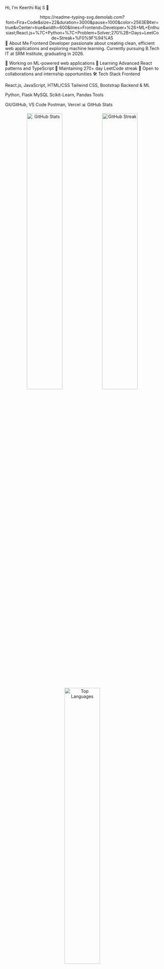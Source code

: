 Hi, I'm Keerthi Raj S 👋
<div align="center">
https://readme-typing-svg.demolab.com?font=Fira+Code&size=22&duration=3000&pause=1000&color=2563EB&center=true&vCenter=true&width=600&lines=Frontend+Developer+%26+ML+Enthusiast;React.js+%7C+Python+%7C+Problem+Solver;270%2B+Days+LeetCode+Streak+%F0%9F%94%A5

</div>
🚀 About Me
Frontend Developer passionate about creating clean, efficient web applications and exploring machine learning. Currently pursuing B.Tech IT at SRM Institute, graduating in 2026.

🔭 Working on ML-powered web applications
🌱 Learning Advanced React patterns and TypeScript
💪 Maintaining 270+ day LeetCode streak
🎯 Open to collaborations and internship opportunities
🛠️ Tech Stack
Frontend

React.js, JavaScript, HTML/CSS
Tailwind CSS, Bootstrap
Backend & ML

Python, Flask
MySQL
Scikit-Learn, Pandas
Tools

Git/GitHub, VS Code
Postman, Vercel
📊 GitHub Stats
<div align="center"> <img src="https://github-readme-stats.vercel.app/api?username=keerthirajsivashankar&show_icons=true&theme=github_dark_dimmed&hide_border=true&count_private=true" alt="GitHub Stats" width="48%" /> <img src="https://github-readme-streak-stats.herokuapp.com?user=keerthirajsivashankar&theme=github_dark_dimmed&hide_border=true" alt="GitHub Streak" width="48%" /> </div> <div align="center"> <img src="https://github-readme-stats.vercel.app/api/top-langs/?username=keerthirajsivashankar&layout=compact&theme=github_dark_dimmed&hide_border=true" alt="Top Languages" width="48%" /> </div>
🏆 Featured Projects
🤖 Fake Social Media Detection
AI-powered system for identifying fake social media profiles with 91% accuracy

Tech: Python, Flask, Scikit-Learn, Pandas
View Project
📋 Resource Management System
Full-stack system for managing digital and physical resources

Tech: HTML/CSS/JS, Flask, MySQL
Status: In Development
💻 Coding Platforms
<div align="center"> <a href="https://leetcode.com/u/keerthiraj_s/"> <img src="https://img.shields.io/badge/LeetCode-270%2B%20Days-FFA116?style=for-the-badge&logo=leetcode&logoColor=black" /> </a> <a href="https://www.hackerrank.com/profile/ks7186"> <img src="https://img.shields.io/badge/HackerRank-5%20Stars-00EA64?style=for-the-badge&logo=hackerrank&logoColor=white" /> </a> <a href="https://www.codechef.com/users/keerthi_raj"> <img src="https://img.shields.io/badge/CodeChef-3%20Stars-5B4638?style=for-the-badge&logo=codechef&logoColor=white" /> </a> </div>
📫 Let's Connect
<div align="center"> <a href="https://www.linkedin.com/in/keerthi-raj-s-74a8a824b/"> <img src="https://img.shields.io/badge/LinkedIn-0077B5?style=for-the-badge&logo=linkedin&logoColor=white" /> </a> <a href="mailto:keerthirajsivashankar@gmail.com"> <img src="https://img.shields.io/badge/Email-D14836?style=for-the-badge&logo=gmail&logoColor=white" /> </a> <a href="https://keerthirajsivashankar.github.io/Portfolio/"> <img src="https://img.shields.io/badge/Portfolio-000000?style=for-the-badge&logo=safari&logoColor=white" /> </a> </div>
<div align="center"> <img src="https://komarev.com/ghpvc/?username=keerthirajsivashankar&color=2563EB&style=flat-square" alt="Profile Views" /> </div>

